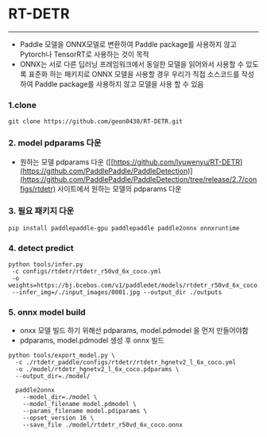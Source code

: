 # RT-DETR
------
- Paddle 모델을 ONNX모델로 변환하여 Paddle package를 사용하지 않고 Pytorch나 TensorRT로 사용하는 것이 목적
- ONNX는 서로 다른 딥러닝 프레임워크에서 동일한 모델을 읽어와서 사용할 수 있도록 표준화 하는 패키지로 ONNX 모델을 사용할 경우 우리가 직접 소스코드를 작성하여  Paddle package를 사용하지 않고 모델을 사용 할 수 있음


### 1.clone 
```
git clone https://github.com/geon0430/RT-DETR.git
```

### 2. model pdparams 다운
- 원하는 모델 pdparams 다운 ([[https://github.com/lyuwenyu/RT-DETR](https://github.com/PaddlePaddle/PaddleDetection)](https://github.com/PaddlePaddle/PaddleDetection/tree/release/2.7/configs/rtdetr) 사이트에서 원하는 모델의 pdparams 다운

### 3. 필요 패키지 다운
```
pip install paddlepaddle-gpu paddlepaddle paddle2onnx onnxruntime
```
### 4. detect predict
```
python tools/infer.py
 -c configs/rtdetr/rtdetr_r50vd_6x_coco.yml
 -o weights=https://bj.bcebos.com/v1/paddledet/models/rtdetr_r50vd_6x_coco.pdparams
 --infer_img=/./input_images/0001.jpg --output_dir ./outputs
```

### 5. onnx model build
- onxx 모델 빌드 하기 위해선 pdparams,  model.pdmodel 을 먼저 만들어야함
- pdparams,  model.pdmodel 생성 후 onnx 빌드
```
python tools/export_model.py \
  -c ./rtdetr_paddle/configs/rtdetr/rtdetr_hgnetv2_l_6x_coco.yml
  -o ./model/rtdetr_hgnetv2_l_6x_coco.pdparams \
  --output_dir=./model/

  paddle2onnx
    --model_dir=./model \
    --model_filename model.pdmodel \
    --params_filename model.pdiparams \
    --opset_version 16 \
    --save_file ./model/rtdetr_r50vd_6x_coco.onnx
```
